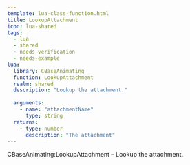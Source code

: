 ```yaml
---
template: lua-class-function.html
title: LookupAttachment
icon: lua-shared
tags:
  - lua
  - shared
  - needs-verification
  - needs-example
lua:
  library: CBaseAnimating
  function: LookupAttachment
  realm: shared
  description: "Lookup the attachment."
  
  arguments:
    - name: "attachmentName"
      type: string
  returns:
    - type: number
      description: "The attachment"
---
```


<div class="lua__search__keywords">
CBaseAnimating:LookupAttachment &#x2013; Lookup the attachment.
</div>
